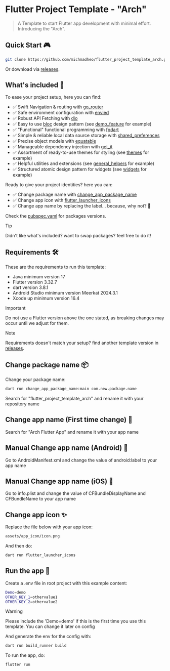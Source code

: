 # Flutter Project Template - "Arch"

> A Template to start Flutter app development with minimal effort. Introducing the "Arch".

## Quick Start 🎮

```bash
git clone https://github.com/michmadheo/flutter_project_template_arch.git
```

Or download via [releases](https://github.com/michmadheo/flutter_project_template_arch/releases).

## What's included 🚀

To ease your project setup, here you can find:

- ✅ Swift Navigation & routing with [go_router](https://pub.dev/packages/go_router)
- ✅ Safe environment configuration with [envied](https://pub.dev/packages/envied)
- ✅ Robust API Fetching with [dio](https://pub.dev/packages/dio)
- ✅ Easy to use [bloc](https://pub.dev/packages/flutter_bloc) design pattern (see [demo_feature](lib/features/demo_feature) for example)
- ✅ "Functional" functional programming with [fpdart](https://pub.dev/packages/fpdart)
- ✅ Simple & reliable local data source storage with [shared_preferences](https://pub.dev/packages/shared_prefences)
- ✅ Precise object models with [equatable](https://pub.dev/packages/equatable)
- ✅ Manageable dependency injection with [get_it](https://pub.dev/packages/get_it)
- ✅ Assortment of ready-to-use themes for styling (see [themes](lib/themes) for example)
- ✅ Helpful utilities and extensions (see [general_helpers](lib/core/general_helpers) for example)
- ✅ Structured atomic design pattern for widgets (see [widgets](lib/widgets) for example)

Ready to give your project identities? here you can:

- ✅ Change package name with [change_app_package_name](https://pub.dev/packages/change_app_package_name)
- ✅ Change app icon with [flutter_launcher_icons](https://pub.dev/packages/flutter_launcher_icons)
- ✅ Change app name by replacing the label... because, why not? 🧐

Check the [pubspec.yaml](pubspec.yaml) for packages versions.

> [!TIP]
> Didn't like what's included? want to swap packages? feel free to do it!

## Requirements 🛠️

These are the requirements to run this template:

- Java minimum version 17
- Flutter version 3.32.7
- dart version 3.8.1
- Android Studio minimum version Meerkat 2024.3.1
- Xcode up minimum version 16.4

> [!IMPORTANT]
> Do not use a Flutter version above the one stated, as breaking changes may occur until we adjust for them.

> [!NOTE]
> Requirements doesn't match your setup? find another template version in [releases](https://github.com/michmadheo/flutter_project_template_arch/releases).

## Change package name 📦

Change your package name:

```bash
dart run change_app_package_name:main com.new.package.name
```

Search for "flutter_project_template_arch" and rename it with your repository name

## Change app name (First time change) 📲

Search for "Arch Flutter App" and rename it with your app name

## Manual Change app name (Android) 📲

Go to AndroidManifest.xml and change the value of android:label to your app name

## Manual Change app name (iOS) 📲

Go to info.plist and change the value of CFBundleDisplayName and CFBundleName to your app name

## Change app icon ✨

Replace the file below with your app icon:

```bash
assets/app_icon/icon.png
```

And then do:

```bash
dart run flutter_launcher_icons
```

## Run the app 🎉

Create a .env file in root project with this example content:

```bash
Demo=demo
OTHER_KEY_1=othervalue1
OTHER_KEY_2=othervalue2
```

> [!WARNING]
> Please include the 'Demo=demo' if this is the first time you use this template. You can change it later on config

And generate the env for the config with:

```bash
dart run build_runner build
```

To run the app, do:

```bash
flutter run
```